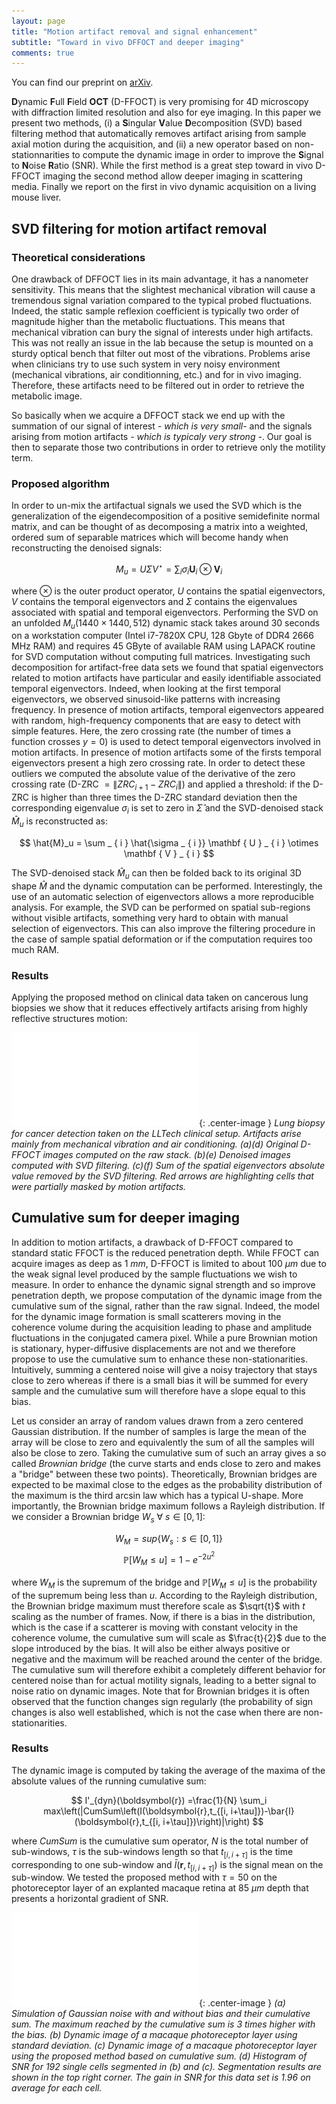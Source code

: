 ```yaml
---
layout: page
title: "Motion artifact removal and signal enhancement"
subtitle: "Toward in vivo DFFOCT and deeper imaging"
comments: true
---
```


You can find our preprint on [arXiv](https://arxiv.org/abs/1904.00810).

**D**ynamic **F**ull **F**ield **OCT** (D-FFOCT) is very promising for 4D microscopy with diffraction limited resolution and also for eye imaging. In this paper we present two methods, (i) a **S**ingular **V**alue **D**ecomposition (SVD) based filtering method that automatically removes artifact arising from sample axial motion during the acquisition, and (ii) a new operator based on non-stationnarities to compute the dynamic image in order to improve the **S**ignal to **N**oise **R**atio (SNR). While the first method is a great step toward in vivo D-FFOCT imaging the second method allow deeper imaging in scattering media. Finally we report on the first in vivo dynamic acquisition on a living mouse liver.

## SVD filtering for motion artifact removal

### Theoretical considerations

One drawback of DFFOCT lies in its main advantage, it has a nanometer sensitivity. This means that the slightest mechanical vibration will cause a tremendous signal variation compared to the typical probed fluctuations. Indeed, the static sample reflexion coefficient is typically two order of magnitude higher than the metabolic fluctuations. This means that mechanical vibration can bury the signal of interests under high artifacts. This was not really an issue in the lab because the setup is mounted on a sturdy optical bench that filter out most of the vibrations. Problems arise when clinicians try to use such system in very noisy environment (mechanical vibrations, air conditionning, etc.) and for in vivo imaging. Therefore, these artifacts need to be filtered out in order to retrieve the metabolic image. 

So basically when we acquire a DFFOCT stack we end up with the summation of our signal of interest *- which is very small-* and the signals arising from motion artifacts *- which is typicaly very strong -*. Our goal is then to separate those two contributions in order to retrieve only the motility term.

### Proposed algorithm

In order to un-mix the artifactual signals we used the SVD which is the generalization of the eigendecomposition of a positive semidefinite normal matrix, and can be thought of as decomposing a matrix into a weighted, ordered sum of separable matrices which will become handy when reconstructing the denoised signals:

$$ M_u = U\Sigma V^\star = \sum _ { i } \sigma _ { i } \mathbf { U } _ { i } \otimes \mathbf { V } _ { i } $$

where $\otimes$ is the outer product operator, $U$ contains the spatial eigenvectors, $V$ contains the temporal eigenvectors and $\Sigma$ contains the eigenvalues associated with spatial and temporal eigenvectors. Performing the SVD on an unfolded $M_u(1440\times 1440,512)$ dynamic stack takes around 30 seconds on a workstation computer (Intel i7-7820X CPU, 128 Gbyte of DDR4 2666 MHz RAM) and requires 45 GByte of available RAM using LAPACK routine for SVD computation without computing full matrices. Investigating such decomposition for artifact-free data sets we found that spatial eigenvectors related to motion artifacts have particular and easily identifiable associated temporal eigenvectors. Indeed, when looking at the first temporal eigenvectors, we observed sinusoid-like patterns with increasing frequency. In presence of motion artifacts, temporal eigenvectors appeared with random, high-frequency components that are easy to detect with simple features. Here, the zero crossing rate (the number of times a function crosses $y=0$) is used to detect temporal eigenvectors involved in motion artifacts. In presence of motion artifacts some of the firsts temporal eigenvectors present a high zero crossing rate. In order to detect these outliers we computed the absolute value of the derivative of the zero crossing rate (D-ZRC $= \|ZRC_{i+1}-ZRC_{i}\|$) and applied a threshold: if the D-ZRC is higher than three times the D-ZRC standard deviation then the corresponding eigenvalue $\sigma_i$ is set to zero in $\hat{\Sigma}$ and the SVD-denoised stack $\hat{M}_u$ is reconstructed as:

$$ \hat{M}_u = \sum _ { i } \hat{\sigma _ { i }} \mathbf { U } _ { i } \otimes \mathbf { V } _ { i }  $$

The SVD-denoised stack $\hat{M}_u$ can then be folded back to its original 3D shape $\hat{M}$ and the dynamic computation can be performed. Interestingly, the use of an automatic selection of eigenvectors allows a more reproducible analysis. For example, the SVD can be performed on spatial sub-regions without visible artifacts, something very hard to obtain with manual selection of eigenvectors. This can also improve the filtering procedure in the case of sample spatial deformation or if the computation requires too much RAM. 

### Results

Applying the proposed method on clinical data taken on cancerous lung biopsies we show that it reduces effectively artifacts arising from highly reflective structures motion:

![SVD results 1](../img/svd_results.pdf){: .center-image }
*Lung biopsy for cancer detection taken on the LLTech clinical setup. Artifacts arise mainly from mechanical vibration and air conditioning. (a)(d) Original D-FFOCT images computed on the raw stack. (b)(e) Denoised images computed with SVD filtering. (c)(f) Sum of the spatial eigenvectors absolute value removed by the SVD filtering. Red arrows are highlighting cells that were partially masked by motion artifacts.*

## Cumulative sum for deeper imaging

In addition to motion artifacts, a drawback of D-FFOCT compared to standard static FFOCT is the reduced penetration depth. While FFOCT can acquire images as deep as $1~mm$, D-FFOCT is limited to about $100~\mu m$ due to the weak signal level produced by the sample fluctuations we wish to measure. In order to enhance the dynamic signal strength and so improve penetration depth, we propose computation of the dynamic image from the cumulative sum of the signal, rather than the raw signal. Indeed, the model for the dynamic image formation is small scatterers moving in the coherence volume during the acquisition leading to phase and amplitude fluctuations in the conjugated camera pixel. While a pure Brownian motion is stationary, hyper-diffusive displacements are not and we therefore propose to use the cumulative sum to enhance these non-stationarities. Intuitively, summing a centered noise will give a noisy trajectory that stays close to zero whereas if there is a small bias it will be summed for every sample and the cumulative sum will therefore have a slope equal to this bias.

Let us consider an array of random values drawn from a zero centered Gaussian distribution. If the number of samples is large the mean of the array will be close to zero and equivalently the sum of all the samples will also be close to zero. Taking the cumulative sum of such an array gives a so called *Brownian bridge* (the curve starts and ends close to zero and makes a "bridge" between these two points). Theoretically, Brownian bridges are expected to be maximal close to the edges as the probability distribution of the maximum is the third arcsin law which has a typical U-shape. More importantly, the Brownian bridge maximum follows a Rayleigh distribution. If we consider a Brownian bridge $W_s ~ \forall ~ s \in [0,1]$:

$$ W_M=sup\{W_s:s\in [0,1]\} $$
$$ \mathbb { P } [ W_M \leq u ] = 1 - e^{ - 2 u ^ { 2 }} $$

where $W_M$ is the supremum of the bridge and $\mathbb { P } [ W_M \leq u ]$ is the probability of the supremum being less than $u$. According to the Rayleigh distribution, the Brownian bridge maximum must therefore scale as $\sqrt{t}$ with $t$ scaling as the number of frames. Now, if there is a bias in the distribution, which is the case if a scatterer is moving with constant velocity in the coherence volume, the cumulative sum will scale as $\frac{t}{2}$ due to the slope introduced by the bias. It will also be either always positive or negative and the maximum will be reached around the center of the bridge. The cumulative sum will therefore exhibit a completely different behavior for centered noise than for actual motility signals, leading to a better signal to noise ratio on dynamic images. Note that for Brownian bridges it is often observed that the function changes sign regularly (the probability of sign changes is also well established, which is not the case when there are non-stationarities.

### Results

The dynamic image is computed by taking the average of the maxima of the absolute values of the running cumulative sum:

$$
    I'_{dyn}(\boldsymbol{r}) =\frac{1}{N} \sum_i max\left(|CumSum\left(I(\boldsymbol{r},t_{[i, i+\tau]})-\bar{I}(\boldsymbol{r},t_{[i, i+\tau]})\right)|\right)
$$

where $CumSum$ is the cumulative sum operator, $N$ is the total number of sub-windows, $\tau$ is the sub-windows length so that $t_{[i,i+\tau]}$ is the time corresponding to one sub-window and $\bar{I}(\boldsymbol{r},t_{[i, i+\tau]})$ is the signal mean on the sub-window. We tested the proposed method with $\tau=50$ on the photoreceptor layer of an explanted macaque retina at $85~\mu m$ depth that presents a horizontal gradient of SNR.

![CumSum results 1](../img/cumsum_results.pdf){: .center-image }
*(a) Simulation of Gaussian noise with and without bias and their cumulative sum. The maximum reached by the cumulative sum is $3$ times higher with the bias. (b) Dynamic image of a macaque photoreceptor layer using standard deviation. (c) Dynamic image of a macaque photoreceptor layer using the proposed method based on cumulative sum. (d) Histogram of SNR for 192 single cells segmented in (b) and (c). Segmentation results are shown in the top right corner. The gain in SNR for this data set is $1.96$ on average for each cell.*

